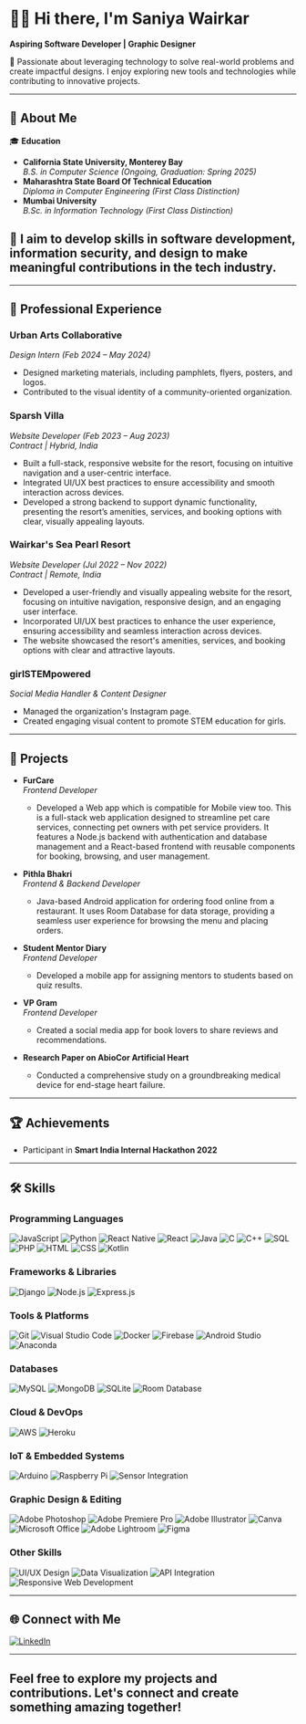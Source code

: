 # 👩‍💻 Hi there, I'm Saniya Wairkar

**Aspiring Software Developer | Graphic Designer**

🌟 Passionate about leveraging technology to solve real-world problems and create impactful designs. I enjoy exploring new tools and technologies while contributing to innovative projects.

---

## 📜 About Me

🎓 **Education**  
- **California State University, Monterey Bay**  
  *B.S. in Computer Science (Ongoing, Graduation: Spring 2025)*  
- **Maharashtra State Board Of Technical Education**  
  *Diploma in Computer Engineering (First Class Distinction)*  
- **Mumbai University**  
  *B.Sc. in Information Technology (First Class Distinction)*

## 🎯 I aim to develop skills in software development, information security, and design to make meaningful contributions in the tech industry.

---

## 💼 Professional Experience

### **Urban Arts Collaborative**  
*Design Intern (Feb 2024 – May 2024)*  
- Designed marketing materials, including pamphlets, flyers, posters, and logos.  
- Contributed to the visual identity of a community-oriented organization.

### **Sparsh Villa**  
*Website Developer (Feb 2023 – Aug 2023)*  
*Contract | Hybrid, India*  
- Built a full-stack, responsive website for the resort, focusing on intuitive navigation and a user-centric interface.  
- Integrated UI/UX best practices to ensure accessibility and smooth interaction across devices.  
- Developed a strong backend to support dynamic functionality, presenting the resort’s amenities, services, and booking options with clear, visually appealing layouts.

### **Wairkar's Sea Pearl Resort**  
*Website Developer (Jul 2022 – Nov 2022)*  
*Contract | Remote, India*  
- Developed a user-friendly and visually appealing website for the resort, focusing on intuitive navigation, responsive design, and an engaging user interface.  
- Incorporated UI/UX best practices to enhance the user experience, ensuring accessibility and seamless interaction across devices.  
- The website showcased the resort's amenities, services, and booking options with clear and attractive layouts.
  
### **girlSTEMpowered**  
*Social Media Handler & Content Designer*  
- Managed the organization's Instagram page.  
- Created engaging visual content to promote STEM education for girls.
---

## 🚀 Projects
- **FurCare**  
  *Frontend Developer*  
  - Developed a Web app which is compatible for Mobile view too. This is a full-stack web application designed to streamline pet care services, connecting pet
    owners with pet service providers. It features a Node.js backend with authentication and database management and a
    React-based frontend with reusable components for booking, browsing, and user management.
    
- **Pithla Bhakri**  
  *Frontend & Backend Developer*  
  - Java-based Android application for ordering food online from a restaurant. It uses Room Database for data storage,
    providing a seamless user experience for browsing the menu and placing orders.
    
- **Student Mentor Diary**  
  *Frontend Developer*  
  - Developed a mobile app for assigning mentors to students based on quiz results.  

- **VP Gram**  
  *Frontend Developer*  
  - Created a social media app for book lovers to share reviews and recommendations.

- **Research Paper on AbioCor Artificial Heart**  
  - Conducted a comprehensive study on a groundbreaking medical device for end-stage heart failure.

---

## 🏆 Achievements

- Participant in **Smart India Internal Hackathon 2022**  

---

## 🛠️ Skills

### Programming Languages
![JavaScript](https://img.shields.io/badge/JavaScript-F7DF1E?style=flat&logo=javascript&logoColor=black) ![Python](https://img.shields.io/badge/Python-3776AB?style=flat&logo=python&logoColor=white) ![React Native](https://img.shields.io/badge/React%20Native-20232A?style=flat&logo=react&logoColor=61DAFB) ![React](https://img.shields.io/badge/React-61DAFB?style=flat&logo=react&logoColor=black) ![Java](https://img.shields.io/badge/Java-007396?style=flat&logo=java&logoColor=white) ![C](https://img.shields.io/badge/C-A8B9CC?style=flat&logo=c&logoColor=black) ![C++](https://img.shields.io/badge/C%2B%2B-00599C?style=flat&logo=c%2B%2B&logoColor=white) ![SQL](https://img.shields.io/badge/SQL-4479A1?style=flat&logo=postgresql&logoColor=white) ![PHP](https://img.shields.io/badge/PHP-777BB4?style=flat&logo=php&logoColor=white) ![HTML](https://img.shields.io/badge/HTML5-E34F26?style=flat&logo=html5&logoColor=white) ![CSS](https://img.shields.io/badge/CSS3-1572B6?style=flat&logo=css3&logoColor=white) ![Kotlin](https://img.shields.io/badge/Kotlin-0095D5?style=flat&logo=kotlin&logoColor=white)

### Frameworks & Libraries  
![Django](https://img.shields.io/badge/Django-092D1F?style=flat&logo=django&logoColor=white) ![Node.js](https://img.shields.io/badge/Node.js-339933?style=flat&logo=node.js&logoColor=white) ![Express.js](https://img.shields.io/badge/Express.js-000000?style=flat&logo=express&logoColor=white)

### Tools & Platforms  
![Git](https://img.shields.io/badge/Git-F05032?style=flat&logo=git&logoColor=white) ![Visual Studio Code](https://img.shields.io/badge/Visual%20Studio%20Code-007ACC?style=flat&logo=visualstudiocode&logoColor=white) ![Docker](https://img.shields.io/badge/Docker-2496ED?style=flat&logo=docker&logoColor=white) ![Firebase](https://img.shields.io/badge/Firebase-FFCA28?style=flat&logo=firebase&logoColor=black) ![Android Studio](https://img.shields.io/badge/Android%20Studio-3DDC84?style=flat&logo=androidstudio&logoColor=white) ![Anaconda](https://img.shields.io/badge/Anaconda-44A833?style=flat&logo=anaconda&logoColor=white)

### Databases  
![MySQL](https://img.shields.io/badge/MySQL-4479A1?style=flat&logo=mysql&logoColor=white) ![MongoDB](https://img.shields.io/badge/MongoDB-47A248?style=flat&logo=mongodb&logoColor=white) ![SQLite](https://img.shields.io/badge/SQLite-003B57?style=flat&logo=sqlite&logoColor=white) ![Room Database](https://img.shields.io/badge/Room%20Database-2F2F2F?style=flat&logo=google&logoColor=white)

### Cloud & DevOps  
![AWS](https://img.shields.io/badge/AWS-232F3E?style=flat&logo=amazonaws&logoColor=white) ![Heroku](https://img.shields.io/badge/Heroku-430098?style=flat&logo=heroku&logoColor=white)

### IoT & Embedded Systems  
![Arduino](https://img.shields.io/badge/Arduino-00979D?style=flat&logo=arduino&logoColor=white) ![Raspberry Pi](https://img.shields.io/badge/Raspberry%20Pi-A22846?style=flat&logo=raspberrypi&logoColor=white) ![Sensor Integration](https://img.shields.io/badge/Sensor%20Integration-000000?style=flat&logo=electron&logoColor=white)

### Graphic Design & Editing  
![Adobe Photoshop](https://img.shields.io/badge/Adobe%20Photoshop-31A8FF?style=flat&logo=adobephotoshop&logoColor=white) ![Adobe Premiere Pro](https://img.shields.io/badge/Adobe%20Premiere%20Pro-9999FF?style=flat&logo=adobepremierepro&logoColor=white) ![Adobe Illustrator](https://img.shields.io/badge/Adobe%20Illustrator-FF9A00?style=flat&logo=adobeillustrator&logoColor=white) ![Canva](https://img.shields.io/badge/Canva-00C4CC?style=flat&logo=canva&logoColor=white) ![Microsoft Office](https://img.shields.io/badge/Microsoft%20Office-D83B01?style=flat&logo=microsoft-office&logoColor=white) ![Adobe Lightroom](https://img.shields.io/badge/Adobe%20Lightroom-31A8FF?style=flat&logo=adobelightroom&logoColor=white) ![Figma](https://img.shields.io/badge/Figma-F24E1E?style=flat&logo=figma&logoColor=white)

### Other Skills  
![UI/UX Design](https://img.shields.io/badge/UI%2FUX%20Design-FF61F6?style=flat&logo=figma&logoColor=white) ![Data Visualization](https://img.shields.io/badge/Data%20Visualization-003B57?style=flat&logo=tableau&logoColor=white) ![API Integration](https://img.shields.io/badge/API%20Integration-34B7F1?style=flat&logo=swagger&logoColor=white) ![Responsive Web Development](https://img.shields.io/badge/Responsive%20Web%20Development-007ACC?style=flat&logo=html5&logoColor=white)

---

## 🌐 Connect with Me

[![LinkedIn](https://img.shields.io/badge/-LinkedIn-blue?style=flat&logo=Linkedin&logoColor=white)](https://www.linkedin.com/in/saniya-wairkar-039029246)  

---

## Feel free to explore my projects and contributions. Let's connect and create something amazing together!

